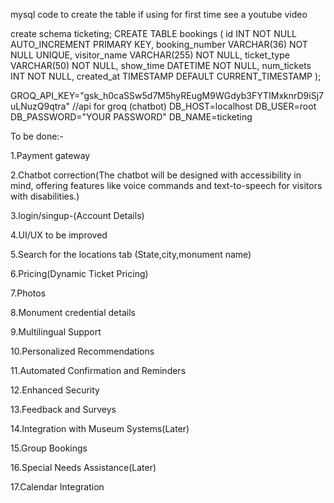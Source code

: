 mysql code to create the table 
if using for first time see a youtube video 


create schema ticketing;
CREATE TABLE bookings (
    id INT NOT NULL AUTO_INCREMENT PRIMARY KEY,
    booking_number VARCHAR(36) NOT NULL UNIQUE,
    visitor_name VARCHAR(255) NOT NULL,
    ticket_type VARCHAR(50) NOT NULL,
    show_time DATETIME NOT NULL,
    num_tickets INT NOT NULL,
    created_at TIMESTAMP DEFAULT CURRENT_TIMESTAMP
);


GROQ_API_KEY="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" //api for groq (chatbot)
DB_HOST=localhost
DB_USER=root
DB_PASSWORD="YOUR PASSWORD"
DB_NAME=ticketing


To be done:-


1.Payment gateway


2.Chatbot correction(The chatbot will be designed with accessibility in mind, offering features like voice commands and text-to-speech for visitors with disabilities.)


3.login/singup-(Account Details)


4.UI/UX to be improved


5.Search for the locations tab (State,city,monument name)


6.Pricing(Dynamic Ticket Pricing)


7.Photos


8.Monument credential details


9.Multilingual Support


10.Personalized Recommendations


11.Automated Confirmation and Reminders


12.Enhanced Security


13.Feedback and Surveys


14.Integration with Museum Systems(Later)


15.Group Bookings


16.Special Needs Assistance(Later)


17.Calendar Integration

